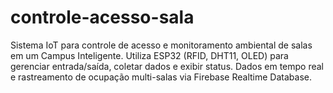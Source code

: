 # controle-acesso-sala
Sistema IoT para controle de acesso e monitoramento ambiental de salas em um Campus Inteligente. Utiliza ESP32 (RFID, DHT11, OLED) para gerenciar entrada/saída, coletar dados e exibir status. Dados em tempo real e rastreamento de ocupação multi-salas via Firebase Realtime Database.
